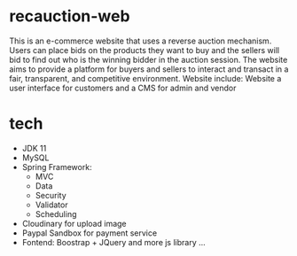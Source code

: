 # recauction-web
This is an e-commerce website that uses a reverse auction mechanism. Users can place bids on the products they want to buy and the sellers will bid to find out who is the winning bidder in the auction session. The website aims to provide a platform for buyers and sellers to interact and transact in a fair, transparent, and competitive environment. 
Website include: Website a user interface for customers and a CMS for admin and vendor
# tech
- JDK 11 
- MySQL
- Spring Framework:
  - MVC
  - Data
  - Security
  - Validator
  - Scheduling
- Cloudinary for upload image
- Paypal Sandbox for payment service
- Fontend: Boostrap + JQuery and more js library ...
